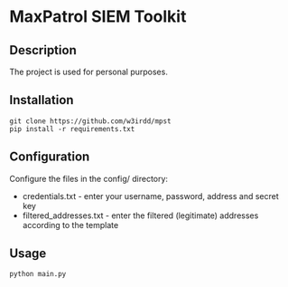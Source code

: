# MaxPatrol SIEM Toolkit

## Description

The project is used for personal purposes.

## Installation

    git clone https://github.com/w3irdd/mpst
    pip install -r requirements.txt

## Configuration

Configure the files in the config/ directory:

- credentials.txt - enter your username, password, address and secret key
- filtered_addresses.txt - enter the filtered (legitimate) addresses according to the template

## Usage

    python main.py
